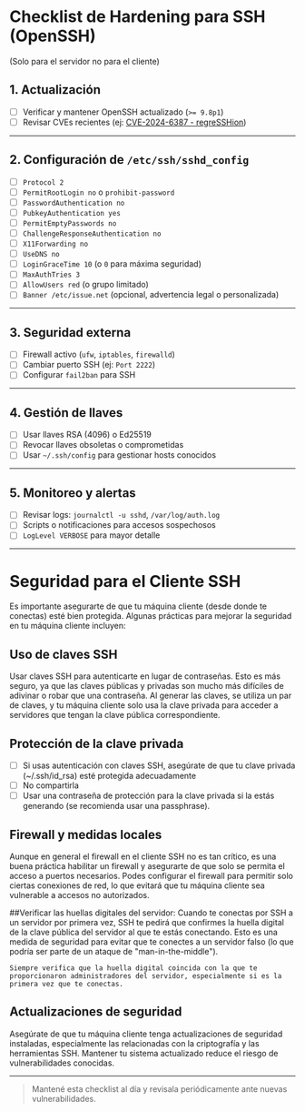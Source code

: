 # Checklist de Hardening para SSH (OpenSSH)

(Solo para el servidor no para el cliente)

## 1. Actualización
- [ ] Verificar y mantener OpenSSH actualizado (`>= 9.8p1`)
- [ ] Revisar CVEs recientes (ej: [CVE-2024-6387 - regreSSHion](https://cve.mitre.org/cgi-bin/cvename.cgi?name=CVE-2024-6387))

---

## 2. Configuración de `/etc/ssh/sshd_config`
- [ ] `Protocol 2`  
- [ ] `PermitRootLogin no` o `prohibit-password`  
- [ ] `PasswordAuthentication no`  
- [ ] `PubkeyAuthentication yes`  
- [ ] `PermitEmptyPasswords no`  
- [ ] `ChallengeResponseAuthentication no`  
- [ ] `X11Forwarding no`  
- [ ] `UseDNS no`  
- [ ] `LoginGraceTime 10` (o `0` para máxima seguridad)  
- [ ] `MaxAuthTries 3`  
- [ ] `AllowUsers red` (o grupo limitado)  
- [ ] `Banner /etc/issue.net` (opcional, advertencia legal o personalizada)

---

## 3. Seguridad externa
- [ ] Firewall activo (`ufw`, `iptables`, `firewalld`)  
- [ ] Cambiar puerto SSH (ej: `Port 2222`)  
- [ ] Configurar `fail2ban` para SSH  

---

## 4. Gestión de llaves
- [ ] Usar llaves RSA (4096) o Ed25519  
- [ ] Revocar llaves obsoletas o comprometidas  
- [ ] Usar `~/.ssh/config` para gestionar hosts conocidos  

---

## 5. Monitoreo y alertas
- [ ] Revisar logs: `journalctl -u sshd`, `/var/log/auth.log`  
- [ ] Scripts o notificaciones para accesos sospechosos  
- [ ] `LogLevel VERBOSE` para mayor detalle  

---

# Seguridad para el Cliente SSH

Es importante asegurarte de que tu máquina cliente (desde donde te conectas) esté bien protegida. Algunas prácticas para mejorar la seguridad en tu máquina cliente incluyen:

## Uso de claves SSH

Usar claves SSH para autenticarte en lugar de contraseñas. Esto es más seguro, ya que las claves públicas y privadas son mucho más difíciles de adivinar o robar que una contraseña. Al generar las claves, se utiliza un par de claves, y tu máquina cliente solo usa la clave privada para acceder a servidores que tengan la clave pública correspondiente.

## Protección de la clave privada
- [ ] Si usas autenticación con claves SSH, asegúrate de que tu clave privada (~/.ssh/id_rsa) esté protegida adecuadamente
- [ ] No compartirla
- [ ] Usar una contraseña de protección para la clave privada si la estás generando (se recomienda usar una passphrase).

## Firewall y medidas locales
Aunque en general el firewall en el cliente SSH no es tan crítico, es una buena práctica habilitar un firewall y asegurarte de que solo se permita el acceso a puertos necesarios.
Podes configurar el firewall para permitir solo ciertas conexiones de red, lo que evitará que tu máquina cliente sea vulnerable a accesos no autorizados.

##Verificar las huellas digitales del servidor:
Cuando te conectas por SSH a un servidor por primera vez, SSH te pedirá que confirmes la huella digital de la clave pública del servidor al que te estás conectando. Esto es una medida de seguridad para evitar que te conectes a un servidor falso (lo que podría ser parte de un ataque de "man-in-the-middle").

`Siempre verifica que la huella digital coincida con la que te proporcionaron administradores del servidor, especialmente si es la primera vez que te conectas.`

## Actualizaciones de seguridad
Asegúrate de que tu máquina cliente tenga actualizaciones de seguridad instaladas, especialmente las relacionadas con la criptografía y las herramientas SSH. Mantener tu sistema actualizado reduce el riesgo de vulnerabilidades conocidas.

---

> Mantené esta checklist al día y revisala periódicamente ante nuevas vulnerabilidades.
